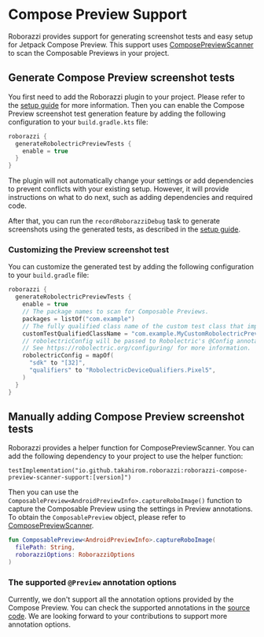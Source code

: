 # Compose Preview Support

Roborazzi provides support for generating screenshot tests and easy setup for Jetpack Compose Preview.
This support uses [ComposePreviewScanner](https://github.com/sergio-sastre/ComposablePreviewScanner) to scan the Composable Previews in your project.

## Generate Compose Preview screenshot tests

You first need to add the Roborazzi plugin to your project. Please refer to the [setup guide](https://takahirom.github.io/roborazzi/build-setup.html) for more information.
Then you can enable the Compose Preview screenshot test generation feature by adding the following configuration to your `build.gradle.kts` file:

```kotlin
roborazzi {
  generateRobolectricPreviewTests {
    enable = true
  }
}
```

The plugin will not automatically change your settings or add dependencies to prevent conflicts with your existing setup. However, it will provide instructions on what to do next, such as adding dependencies and required code.

After that, you can run the `recordRoborazziDebug` task to generate screenshots using the generated tests, as described in the [setup guide](https://takahirom.github.io/roborazzi/build-setup.html).

### Customizing the Preview screenshot test

You can customize the generated test by adding the following configuration to your `build.gradle` file:

```kotlin
roborazzi {
  generateRobolectricPreviewTests {
    enable = true
    // The package names to scan for Composable Previews.
    packages = listOf("com.example")
    // The fully qualified class name of the custom test class that implements [com.github.takahirom.roborazzi.RobolectricPreviewTest].
    customTestQualifiedClassName = "com.example.MyCustomRobolectricPreviewTest"
    // robolectricConfig will be passed to Robolectric's @Config annotation in the generated test class.
    // See https://robolectric.org/configuring/ for more information.
    robolectricConfig = mapOf(
      "sdk" to "[32]",
      "qualifiers" to "RobolectricDeviceQualifiers.Pixel5",
    )
  }
}
```

## Manually adding Compose Preview screenshot tests

Roborazzi provides a helper function for ComposePreviewScanner.
You can add the following dependency to your project to use the helper function:

`testImplementation("io.github.takahirom.roborazzi:roborazzi-compose-preview-scanner-support:[version]")`

Then you can use the `ComposablePreview<AndroidPreviewInfo>.captureRoboImage()` function to capture the Composable Preview using the settings in Preview annotations.
To obtain the `ComposablePreview` object, please refer to [ComposePreviewScanner](https://github.com/sergio-sastre/ComposablePreviewScanner).

```kotlin
fun ComposablePreview<AndroidPreviewInfo>.captureRoboImage(
  filePath: String,
  roborazziOptions: RoborazziOptions
)
```

### The supported `@Preview` annotation options

Currently, we don't support all the annotation options provided by the Compose Preview.
You can check the supported annotations in the [source code](https://github.com/takahirom/roborazzi/blob/main/roborazzi-compose-preview-scanner-support/src/main/java/com/github/takahirom/roborazzi/RobolectricPreviewInfosApplier.kt).
We are looking forward to your contributions to support more annotation options.
